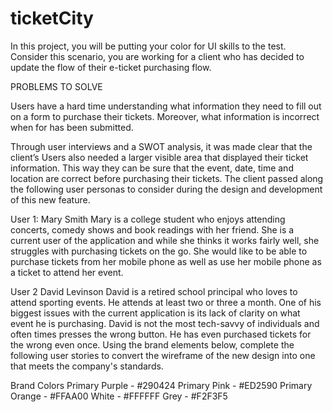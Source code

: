 # ticketCity
In this project, you will be putting your color for UI skills to the test. Consider this scenario, you are working for a client who has decided to update the flow of their e-ticket purchasing flow.  

PROBLEMS TO SOLVE 

Users have a hard time understanding what information they need to fill out on a form to purchase their tickets. Moreover, what information is incorrect when for has been submitted.  

Through user interviews and a SWOT analysis, it was made clear that the client’s Users also needed a larger visible area that displayed their ticket information. This way they can be sure that the event, date, time and location are correct before purchasing their tickets.  The client passed along the following user personas to consider during the design and development of this new feature.  

User 1: Mary Smith  Mary is a college student who enjoys attending concerts, comedy shows and book readings with her friend. She is a current user of the application and while she thinks it works fairly well, she struggles with purchasing tickets on the go. She would like to be able to purchase tickets from her mobile phone as well as use her mobile phone as a ticket to attend her event.  

User 2 David Levinson  David is a retired school principal who loves to attend sporting events. He attends at least two or three a month. One of his biggest issues with the current application is its lack of clarity on what event he is purchasing. David is not the most tech-savvy of individuals and often times presses the wrong button. He has even purchased tickets for the wrong even once.  Using the brand elements below, complete the following user stories to convert the wireframe of the new design into one that meets the company's standards.  

Brand Colors 
Primary Purple - #290424 
Primary Pink - #ED2590 
Primary Orange - #FFAA00 
White - #FFFFFF 
Grey - #F2F3F5
